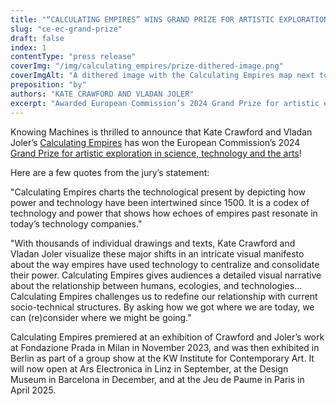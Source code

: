 ```yaml
---
title: "“CALCULATING EMPIRES” WINS GRAND PRIZE FOR ARTISTIC EXPLORATION"
slug: "ce-ec-grand-prize"
draft: false
index: 1
contentType: "press release"
coverImg: "/img/calculating_empires/prize-dithered-image.png"
coverImgAlt: "A dithered image with the Calculating Empires map next to the award itself"
preposition: "by"
authors: "KATE CRAWFORD AND VLADAN JOLER"
excerpt: "Awarded European Commission’s 2024 Grand Prize for artistic exploration in science, technology and the arts"
---
```

Knowing Machines is thrilled to announce that Kate Crawford and Vladan Joler’s [Calculating Empires](https://calculatingempires.net/) has won the European Commission’s 2024 [Grand Prize for artistic exploration in science, technology and the arts](https://ars.electronica.art/starts-prize/en/calculating-empires/)!

Here are a few quotes from the jury’s statement:

"Calculating Empires charts the technological present by depicting how power and technology have been intertwined since 1500. It is a codex of technology and power that shows how echoes of empires past resonate in today’s technology companies." 

"With thousands of individual drawings and texts, Kate Crawford and Vladan Joler visualize these major shifts in an intricate visual manifesto about the way empires have used technology to centralize and consolidate their power. Calculating Empires gives audiences a detailed visual narrative about the relationship between humans, ecologies, and technologies…Calculating Empires challenges us to redefine our relationship with current socio-technical structures. By asking how we got where we are today, we can (re)consider where we might be going."

Calculating Empires premiered at an exhibition of Crawford and Joler’s work at Fondazione Prada in Milan in November 2023, and was then exhibited in Berlin as part of a group show at the KW Institute for Contemporary Art. It will now open at Ars Electronica in Linz in September, at the Design Museum in Barcelona in December, and at the Jeu de Paume in Paris in April 2025.

